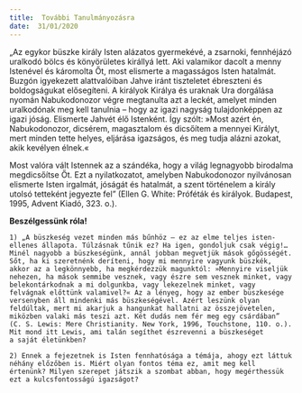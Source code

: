 ```yaml
---
title:  További Tanulmányozásra
date:  31/01/2020
---
```


„Az egykor büszke király Isten alázatos gyermekévé, a zsarnoki, fennhéjázó uralkodó bölcs és könyörületes királlyá lett. Aki valamikor dacolt a menny Istenével és káromolta Őt, most elismerte a magasságos Isten hatalmát. Buzgón igyekezett alattvalóiban Jahve iránt tiszteletet ébreszteni és boldogságukat elősegíteni. A királyok Királya és uraknak Ura dorgálása nyomán Nabukodonozor végre megtanulta azt a leckét, amelyet minden uralkodónak meg kell tanulnia – hogy az igazi nagyság tulajdonképpen az igazi jóság. Elismerte Jahvét élő Istenként. Így szólt: »Most azért én, Nabukodonozor, dicsérem, magasztalom és dicsőítem a mennyei Királyt, mert minden tette helyes, eljárása igazságos, és meg tudja alázni azokat, akik kevélyen élnek.«

Most valóra vált Istennek az a szándéka, hogy a világ legnagyobb birodalma megdicsőítse Őt. Ezt a nyilatkozatot, amelyben Nabukodonozor nyilvánosan elismerte Isten irgalmát, jóságát és hatalmát, a szent történelem a király utolsó tetteként jegyezte fel” (Ellen G. White: Próféták és királyok. Budapest, 1995, Advent Kiadó, 323. o.).

**Beszélgessünk róla!**

`1) „A büszkeség vezet minden más bűnhöz – ez az elme teljes isten-ellenes állapota. Túlzásnak tűnik ez? Ha igen, gondoljuk csak végig!… Minél nagyobb a büszkeségünk, annál jobban megvetjük mások gőgösségét. Sőt, ha ki szeretnénk deríteni, hogy mi mennyire vagyunk büszkék, akkor az a legkönnyebb, ha megkérdezzük magunktól: »Mennyire viseljük nehezen, ha mások semmibe vesznek, vagy észre sem vesznek minket, vagy belekontárkodnak a mi dolgunkba, vagy lekezelnek minket, vagy felvágnak előttünk valamivel?« Az a lényeg, hogy az ember büszkesége versenyben áll mindenki más büszkeségével. Azért leszünk olyan feldúltak, mert mi akarjuk a hangunkat hallatni az összejövetelen, miközben valaki más teszi azt. Két dudás nem fér meg egy csárdában” (C. S. Lewis: Mere Christianity. New York, 1996, Touchstone, 110. o.). Mit mond itt Lewis, ami talán segíthet észrevenni a büszkeséget a saját életünkben?`

`2) Ennek a fejezetnek is Isten fennhatósága a témája, ahogy ezt láttuk néhány előzőben is. Miért olyan fontos téma ez, amit meg kell értenünk? Milyen szerepet játszik a szombat abban, hogy megérthessük ezt a kulcsfontosságú igazságot?`